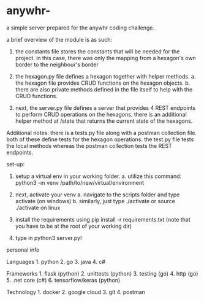 # anywhr-
a simple server prepared for the anywhr coding challenge.

a brief overview of the module is as such: 

1. the constants file stores the constants that will be needed for the project. in this case, there was only the mapping from a hexagon's own border to the neighbour's border

2. the hexagon.py file defines a hexagon together with helper methods.
	a. the hexagon file provides CRUD functions on the hexagon objects. 
	b. there are also private methods defined in the file itself to help with the CRUD functions.

3. next, the server.py file defines a server that provides 4 REST endpoints to perform CRUD operations on the hexagons. there is an additional helper method at /state that returns the current state of the hexagons.

Additional notes: there is a tests.py file along with a postman collection file. both of these define tests for the hexagon operations. the test.py file tests the local methods whereas the postman collection tests the REST endpoints.

set-up:

1. setup a virtual env in your working folder.
	a. utilize this command: python3 -m venv /path/to/new/virtual/environment

2. next, activate your venv 
	a. navigate to the scripts folder and type activate (on windows) 
	b. similarly, just type ./activate or source ./activate on linux 

3. install the requirements using pip install -r requirements.txt (note that you have to be at the root of your working dir) 

4. type in python3 server.py!

personal info 

Languages
	1. python 
	2. go 
	3. java 
	4. c#

Frameworks
	1. flask (python) 
	2. unittests (python)
	3. testing (go) 
	4. http (go) 
	5. .net core (c#) 
	6. tensorflow/keras (python) 

Technology
	1. docker
	2. google cloud 
	3. git 
	4. postman 
